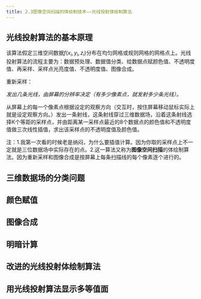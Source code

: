 ```yaml
---
title: 2.3图像空间扫描的体绘制技术——光线投射体绘制算法
---
```

## 光线投射算法的基本原理
该算法假定三维空间数据$f(x_i,y_i,z_i)$分布在均匀网格或规则网格的网格点上。光线投射算法的流程主要为：数据预处理、数据值分类、给数据点赋颜色值、不透明度值、再采样、采样点光亮度值、不透明度值、图像合成。

重新采样：

*发出几条光线，由屏幕的分辨率决定（有多少像素点，就发射多少条光线）。*

从屏幕上的每一个像素点根据设定的观察方向（交互时，按住屏幕移动鼠标实际上就是设定观察方向。）发出一条射线，这条射线穿过三维数据场，沿着这条射线选择K个等距的采样点，并由距离某一采样点最近的8个数据点的颜色值和不透明度值做三次线性插值，求出该采样点的不透明度值及颜色值。

注：1.我第一次看的时候老是纳闷，为什么要插值计算。因为你取的采样点上不一定就是三位数据场中实际存在的点。2.这一算法又称为**图像空间扫描**的体绘制算法。因为重新采样和图像合成是按屏幕上每条扫描线的每个像素逐个进行的。



## 三维数据场的分类问题
## 颜色赋值
## 图像合成
## 明暗计算
## 改进的光线投射体绘制算法
## 用光线投射算法显示多等值面
